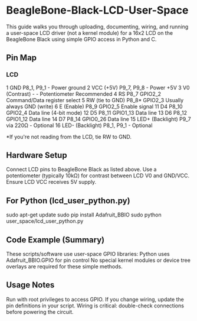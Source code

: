 # BeagleBone-Black-LCD-User-Space
This guide walks you through uploading, documenting, wiring, and running a user-space LCD driver (not a kernel module) for a 16x2 LCD on the BeagleBone Black using simple GPIO access in Python and C.

## Pin Map
### LCD
1	  GND	  P8_1, P9_1	-	Power ground
2	  VCC   (+5V)	P9_7, P9_8	-	Power +5V
3	  V0    (Contrast)	-	-	Potentiometer Recommended
4  	RS	  P8_7	GPIO2_2	Command/Data register select
5	  RW    (tie to GND)	P8_8*	GPIO2_3	Usually always GND (write)
6	  E     (Enable)	P8_9	GPIO2_5	Enable signal
11	D4	  P8_10	GPIO2_4	Data line (4-bit mode)
12	D5	  P8_11	GPIO1_13	Data line
13	D6	  P8_12	GPIO1_12	Data line
14	D7	  P8_14	GPIO0_26	Data line
15	LED+  (Backlight)	P9_7 via 220Ω	-	Optional
16	LED-  (Backlight)	P8_1, P9_1	-	Optional

*If you're not reading from the LCD, tie RW to GND.

## Hardware Setup
Connect LCD pins to BeagleBone Black as listed above.
Use a potentiometer (typically 10kΩ) for contrast between LCD V0 and GND/VCC.
Ensure LCD VCC receives 5V supply.

## For Python (lcd_user_python.py)
sudo apt-get update
sudo pip install Adafruit_BBIO
sudo python user_space/lcd_user_python.py

## Code Example (Summary)
These scripts/software use user-space GPIO libraries:
Python uses Adafruit_BBIO.GPIO for pin control
No special kernel modules or device tree overlays are required for these simple methods.

## Usage Notes
Run with root privileges to access GPIO.
If you change wiring, update the pin definitions in your script.
Wiring is critical: double-check connections before powering the circuit.
